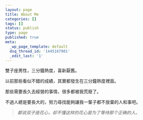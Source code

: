 ```yaml
---
layout: page
title: About Me
categories: []
tags: []
status: publish
type: page
published: true
meta:
  _wp_page_template: default
  dsq_thread_id: '1445167901'
  _edit_last: '1'
---
```

雙子座男性，三分鐘熱度，喜新厭舊。

以前那些看似不錯的成績，其實都發生在三分鐘熱度裡面。

那些需要長久去經營的事情，很多都被我荒廢了。

不過人總是要長大的，努力尋找能夠讓我一輩子都不放棄的人和事吧。
<blockquote><em>都说双子座花心，却不懂这样的花心是为了等待那个正确的人。</em></blockquote>

